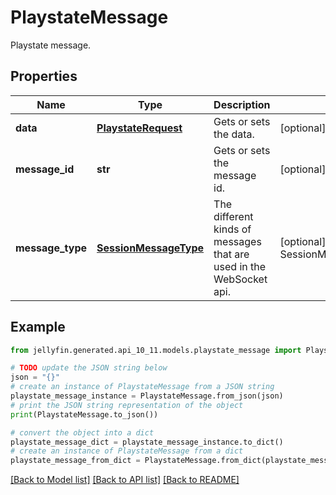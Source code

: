 # PlaystateMessage

Playstate message.

## Properties

Name | Type | Description | Notes
------------ | ------------- | ------------- | -------------
**data** | [**PlaystateRequest**](PlaystateRequest.md) | Gets or sets the data. | [optional] 
**message_id** | **str** | Gets or sets the message id. | [optional] 
**message_type** | [**SessionMessageType**](SessionMessageType.md) | The different kinds of messages that are used in the WebSocket api. | [optional] [readonly] [default to SessionMessageType.PLAYSTATE]

## Example

```python
from jellyfin.generated.api_10_11.models.playstate_message import PlaystateMessage

# TODO update the JSON string below
json = "{}"
# create an instance of PlaystateMessage from a JSON string
playstate_message_instance = PlaystateMessage.from_json(json)
# print the JSON string representation of the object
print(PlaystateMessage.to_json())

# convert the object into a dict
playstate_message_dict = playstate_message_instance.to_dict()
# create an instance of PlaystateMessage from a dict
playstate_message_from_dict = PlaystateMessage.from_dict(playstate_message_dict)
```
[[Back to Model list]](README.md#documentation-for-models) [[Back to API list]](README.md#documentation-for-api-endpoints) [[Back to README]](README.md)


